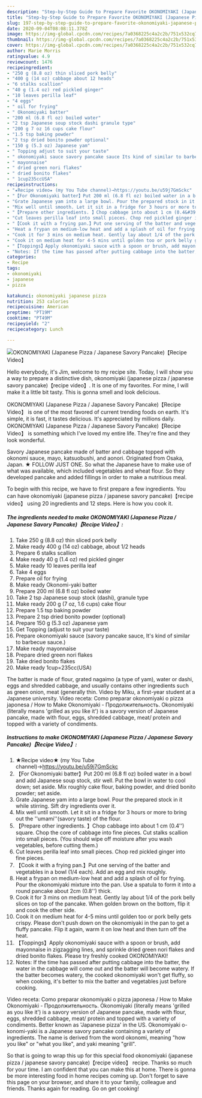 ```yaml
---
description: "Step-by-Step Guide to Prepare Favorite OKONOMIYAKI (Japanese Pizza / Japanese Savory Pancake)【Recipe Video】"
title: "Step-by-Step Guide to Prepare Favorite OKONOMIYAKI (Japanese Pizza / Japanese Savory Pancake)【Recipe Video】"
slug: 197-step-by-step-guide-to-prepare-favorite-okonomiyaki-japanese-pizza-japanese-savory-pancakerecipe-video
date: 2020-09-04T08:08:11.378Z
image: https://img-global.cpcdn.com/recipes/7a0368225c4a2c2b/751x532cq70/okonomiyaki-japanese-pizza-japanese-savory-pancakerecipe-video-recipe-main-photo.jpg
thumbnail: https://img-global.cpcdn.com/recipes/7a0368225c4a2c2b/751x532cq70/okonomiyaki-japanese-pizza-japanese-savory-pancakerecipe-video-recipe-main-photo.jpg
cover: https://img-global.cpcdn.com/recipes/7a0368225c4a2c2b/751x532cq70/okonomiyaki-japanese-pizza-japanese-savory-pancakerecipe-video-recipe-main-photo.jpg
author: Marie Morris
ratingvalue: 4.9
reviewcount: 1476
recipeingredient:
- "250 g (8.8 oz) thin sliced pork belly"
- "400 g (14 oz) cabbage about 12 heads"
- "6 stalks scallion"
- "40 g (1.4 oz) red pickled ginger"
- "10 leaves perilla leaf"
- "4 eggs"
- " oil for frying"
- " Okonomiyaki batter"
- "200 ml (6.8 fl oz) boiled water"
- "2 tsp Japanese soup stock dashi granule type"
- "200 g 7 oz 16 cups cake flour"
- "1.5 tsp baking powder"
- "2 tsp dried bonito powder optional"
- "150 g (5.3 oz) Japanese yam"
- " Topping adjust to suit your taste"
- " okonomiyaki sauce savory pancake sauce Its kind of similar to barbecue sauce"
- " mayonnaise"
- " dried green nori flakes"
- " dried bonito flakes"
- " 1cup235ccUSA"
recipeinstructions:
- "★Recipe video★ (my You Tube channel)→https://youtu.be/u59j7GmSckc"
- "【For Okonomiyaki batter】Put 200 ml (6.8 fl oz) boiled water in a bowl and add Japanese soup stock, stir well. Put the bowl in water to cool down; set aside. Mix roughly cake flour, baking powder, and dried bonito powder; set aside."
- "Grate Japanese yam into a large bowl. Pour the prepared stock in it while stirring. Sift dry ingredients over it."
- "Mix well until smooth. Let it sit in a fridge for 3 hours or more to bring out the &#39;&#39;umami&#39;&#39;(savory taste) of the flour."
- "【Prepare other ingredients. 】Chop cabbage into about 1 cm (0.4&#39;&#39;) square. Chop the core of cabbage into fine pieces. Cut stalks scallion into small pieces. (You should wipe off moisture after you wash vegetables, before cutting them.)"
- "Cut leaves perilla leaf into small pieces. Chop red pickled ginger into fine pieces."
- "【Cook it with a frying pan.】Put one serving of the batter and vegetables in a bowl (1/4 each). Add an egg and mix roughly."
- "Heat a frypan on medium-low heat and add a splash of oil for frying. Pour the okonomiyaki mixture into the pan. Use a spatula to form it into a round pancake about 2cm (0.8&#39;&#39;) thick."
- "Cook it for 3 mins on medium heat. Gently lay about 1/4 of the pork belly slices on top of the pancake. When golden brown on the bottom, flip it and cook the other side."
- "Cook it on medium heat for 4-5 mins until golden too or pork belly gets crispy. Please don&#39;t push down on the okonomiyaki in the pan to get a fluffy pancake. Flip it again, warm it on low heat and then turn off the heat."
- "【Toppings】Apply okonomiyaki sauce with a spoon or brush, add mayonnaise in zigzagging lines, and sprinkle dried green nori flakes and dried bonito flakes. Please try freshly cooked OKONOMIYAKI!"
- "Notes: If the time has passed after putting cabbage into the batter, the water in the cabbage will come out and the batter will become watery. If the batter becomes watery, the cooked okonomiyaki won&#39;t get fluffy, so when cooking, it&#39;s better to mix the batter and vegetables just before cooking."
categories:
- Recipe
tags:
- okonomiyaki
- japanese
- pizza

katakunci: okonomiyaki japanese pizza 
nutrition: 253 calories
recipecuisine: American
preptime: "PT19M"
cooktime: "PT49M"
recipeyield: "2"
recipecategory: Lunch

---
```



![OKONOMIYAKI (Japanese Pizza / Japanese Savory Pancake)【Recipe Video】](https://img-global.cpcdn.com/recipes/7a0368225c4a2c2b/751x532cq70/okonomiyaki-japanese-pizza-japanese-savory-pancakerecipe-video-recipe-main-photo.jpg)

Hello everybody, it's Jim, welcome to my recipe site. Today, I will show you a way to prepare a distinctive dish, okonomiyaki (japanese pizza / japanese savory pancake)【recipe video】. It is one of my favorites. For mine, I will make it a little bit tasty. This is gonna smell and look delicious.

OKONOMIYAKI (Japanese Pizza / Japanese Savory Pancake)【Recipe Video】 is one of the most favored of current trending foods on earth. It's simple, it is fast, it tastes delicious. It's appreciated by millions daily. OKONOMIYAKI (Japanese Pizza / Japanese Savory Pancake)【Recipe Video】 is something which I've loved my entire life. They're fine and they look wonderful.

Savory Japanese pancake made of batter and cabbage topped with okonomi sauce, mayo, katsuobushi, and aonori. Originated from Osaka, Japan. ★ FOLLOW JUST ONE. So what the Japanese have to make use of what was available, which included vegetables and wheat flour. So they developed pancake and added fillings in order to make a nutritious meal.


To begin with this recipe, we have to first prepare a few ingredients. You can have okonomiyaki (japanese pizza / japanese savory pancake)【recipe video】 using 20 ingredients and 12 steps. Here is how you cook it.

<!--inarticleads1-->

##### The ingredients needed to make OKONOMIYAKI (Japanese Pizza / Japanese Savory Pancake)【Recipe Video】:

1. Take 250 g (8.8 oz) thin sliced pork belly
1. Make ready 400 g (14 oz) cabbage, about 1/2 heads
1. Prepare 6 stalks scallion
1. Make ready 40 g (1.4 oz) red pickled ginger
1. Make ready 10 leaves perilla leaf
1. Take 4 eggs
1. Prepare  oil for frying
1. Make ready  Okonomi-yaki batter
1. Prepare 200 ml (6.8 fl oz) boiled water
1. Take 2 tsp Japanese soup stock (dashi), granule type
1. Make ready 200 g (7 oz, 1.6 cups) cake flour
1. Prepare 1.5 tsp baking powder
1. Prepare 2 tsp dried bonito powder (optional)
1. Prepare 150 g (5.3 oz) Japanese yam
1. Get  Topping (adjust to suit your taste)
1. Prepare  okonomiyaki sauce (savory pancake sauce, It&#39;s kind of similar to barbecue sauce.)
1. Make ready  mayonnaise
1. Prepare  dried green nori flakes
1. Take  dried bonito flakes
1. Make ready  1cup=235cc(USA)


The batter is made of flour, grated nagaimo (a type of yam), water or dashi, eggs and shredded cabbage, and usually contains other ingredients such as green onion, meat (generally thin. Video by Miku, a first-year student at a Japanese university. Video receta: Como preparar okonomiyaki o pizza japonesa / How to Make Okonomiyaki - Продолжительность. Okonomiyaki (literally means &#39;grilled as you like it&#39;) is a savory version of Japanese pancake, made with flour, eggs, shredded cabbage, meat/ protein and topped with a variety of condiments. 

<!--inarticleads2-->

##### Instructions to make OKONOMIYAKI (Japanese Pizza / Japanese Savory Pancake)【Recipe Video】:

1. ★Recipe video★ (my You Tube channel)→https://youtu.be/u59j7GmSckc
1. 【For Okonomiyaki batter】Put 200 ml (6.8 fl oz) boiled water in a bowl and add Japanese soup stock, stir well. Put the bowl in water to cool down; set aside. Mix roughly cake flour, baking powder, and dried bonito powder; set aside.
1. Grate Japanese yam into a large bowl. Pour the prepared stock in it while stirring. Sift dry ingredients over it.
1. Mix well until smooth. Let it sit in a fridge for 3 hours or more to bring out the &#39;&#39;umami&#39;&#39;(savory taste) of the flour.
1. 【Prepare other ingredients. 】Chop cabbage into about 1 cm (0.4&#39;&#39;) square. Chop the core of cabbage into fine pieces. Cut stalks scallion into small pieces. (You should wipe off moisture after you wash vegetables, before cutting them.)
1. Cut leaves perilla leaf into small pieces. Chop red pickled ginger into fine pieces.
1. 【Cook it with a frying pan.】Put one serving of the batter and vegetables in a bowl (1/4 each). Add an egg and mix roughly.
1. Heat a frypan on medium-low heat and add a splash of oil for frying. Pour the okonomiyaki mixture into the pan. Use a spatula to form it into a round pancake about 2cm (0.8&#39;&#39;) thick.
1. Cook it for 3 mins on medium heat. Gently lay about 1/4 of the pork belly slices on top of the pancake. When golden brown on the bottom, flip it and cook the other side.
1. Cook it on medium heat for 4-5 mins until golden too or pork belly gets crispy. Please don&#39;t push down on the okonomiyaki in the pan to get a fluffy pancake. Flip it again, warm it on low heat and then turn off the heat.
1. 【Toppings】Apply okonomiyaki sauce with a spoon or brush, add mayonnaise in zigzagging lines, and sprinkle dried green nori flakes and dried bonito flakes. Please try freshly cooked OKONOMIYAKI!
1. Notes: If the time has passed after putting cabbage into the batter, the water in the cabbage will come out and the batter will become watery. If the batter becomes watery, the cooked okonomiyaki won&#39;t get fluffy, so when cooking, it&#39;s better to mix the batter and vegetables just before cooking.


Video receta: Como preparar okonomiyaki o pizza japonesa / How to Make Okonomiyaki - Продолжительность. Okonomiyaki (literally means &#39;grilled as you like it&#39;) is a savory version of Japanese pancake, made with flour, eggs, shredded cabbage, meat/ protein and topped with a variety of condiments. Better known as &#39;Japanese pizza&#39; in the US. Okonomiyaki o-konomi-yaki is a Japanese savory pancake containing a variety of ingredients. The name is derived from the word okonomi, meaning &#34;how you like&#34; or &#34;what you like&#34;, and yaki meaning &#34;grill&#34;. 

So that is going to wrap this up for this special food okonomiyaki (japanese pizza / japanese savory pancake)【recipe video】 recipe. Thanks so much for your time. I am confident that you can make this at home. There is gonna be more interesting food in home recipes coming up. Don't forget to save this page on your browser, and share it to your family, colleague and friends. Thanks again for reading. Go on get cooking!
